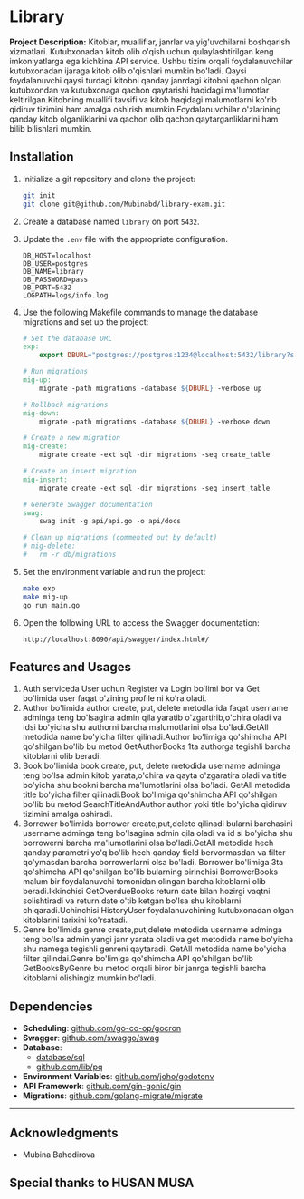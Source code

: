 # Library

**Project Description:**
Kitoblar, mualliflar, janrlar va yig'uvchilarni boshqarish xizmatlari.
Kutubxonadan kitob olib o'qish uchun qulaylashtirilgan keng imkoniyatlarga ega kichkina API service.
Ushbu tizim orqali foydalanuvchilar kutubxonadan ijaraga kitob olib o'qishlari mumkin bo'ladi.
Qaysi foydalanuvchi qaysi turdagi kitobni qanday janrdagi kitobni qachon olgan kutubxondan va kutubxonaga qachon qaytarishi
haqidagi ma'lumotlar keltirilgan.Kitobning muallifi tavsifi va kitob haqidagi malumotlarni ko'rib qidiruv tizimini
ham amalga oshirish mumkin.Foydalanuvchilar o'zlarining qanday kitob olganliklarini va qachon olib qachon 
qaytarganliklarini ham bilib bilishlari mumkin.

## Installation

1. Initialize a git repository and clone the project:
    ```sh
    git init
    git clone git@github.com/Mubinabd/library-exam.git
    ```
2. Create a database named `library` on port `5432`.
3. Update the `.env` file with the appropriate configuration.
   ```.env
   DB_HOST=localhost
   DB_USER=postgres
   DB_NAME=library
   DB_PASSWORD=pass
   DB_PORT=5432
   LOGPATH=logs/info.log
   ```

4. Use the following Makefile commands to manage the database migrations and set up the project:
    ```makefile
    # Set the database URL
    exp:
        export DBURL="postgres://postgres:1234@localhost:5432/library?sslmode=disable'"

    # Run migrations
    mig-up:
        migrate -path migrations -database ${DBURL} -verbose up

    # Rollback migrations
    mig-down:
        migrate -path migrations -database ${DBURL} -verbose down

    # Create a new migration
    mig-create:
        migrate create -ext sql -dir migrations -seq create_table

    # Create an insert migration
    mig-insert:
        migrate create -ext sql -dir migrations -seq insert_table

    # Generate Swagger documentation
    swag:
        swag init -g api/api.go -o api/docs

    # Clean up migrations (commented out by default)
    # mig-delete:
    #   rm -r db/migrations
    ```
5. Set the environment variable and run the project:
    ```sh
    make exp
    make mig-up
    go run main.go
    ```
6. Open the following URL to access the Swagger documentation:
    ```
    http://localhost:8090/api/swagger/index.html#/
    ```

## Features and Usages
1. Auth serviceda User uchun Register va Login bo'limi bor va Get bo'limida user faqat o'zining profile ni ko'ra oladi.
2. Author bo'limida author create, put, delete metodlarida faqat username adminga teng bo'lsagina admin qila yaratib 
o'zgartirib,o'chira oladi va idsi bo'yicha shu authorni barcha malumotlarini olsa bo'ladi.GetAll metodida name bo'yicha
filter qilinadi.Author bo'limiga qo'shimcha API qo'shilgan bo'lib bu metod GetAuthorBooks 1ta authorga tegishli barcha 
kitoblarni olib beradi.
3. Book bo'limida book create, put, delete metodida username adminga teng bo'lsa admin kitob yarata,o'chira va qayta 
o'zgaratira oladi va title bo'yicha shu bookni barcha ma'lumotlarini olsa bo'ladi. GetAll metodida title bo'yicha 
filter qilinadi.Book bo'limiga qo'shimcha API qo'shilgan bo'lib bu metod SearchTitleAndAuthor author yoki title 
bo'yicha qidiruv tizimini amalga oshiradi.
4. Borrower bo'limida borrower create,put,delete qilinadi bularni barchasini username adminga teng bo'lsagina admin qila
oladi va id si bo'yicha shu borrowerni barcha ma'lumotlarini olsa bo'ladi.GetAll metodida hech qanday parametri yo'q bo'lib 
hech qanday field bervormasdan va filter qo'ymasdan barcha borrowerlarni olsa bo'ladi. Borrower bo'limiga 3ta qo'shimcha 
API qo'shilgan bo'lib bularning birinchisi BorrowerBooks malum bir foydalanuvchi tomonidan olingan barcha kitoblarni 
olib beradi.Ikkinchisi GetOverdueBooks return date bilan hozirgi vaqtni solishtiradi va return date o'tib ketgan bo'lsa shu
kitoblarni chiqaradi.Uchinchisi HistoryUser foydalanuvchining kutubxonadan olgan kitoblarini tarixini ko'rsatadi.
5. Genre bo'limida genre create,put,delete metodida username adminga teng bo'lsa admin yangi janr yarata oladi va get metodida
name bo'yicha shu namega tegishli genreni qaytaradi. GetAll metodida name bo'yicha filter qilindai.Genre bo'limiga qo'shimcha 
API qo'shilgan bo'lib GetBooksByGenre bu metod orqali biror bir janrga tegishli barcha kitoblarni olishingiz mumkin bo'ladi.

## Dependencies

- **Scheduling**: [github.com/go-co-op/gocron](https://github.com/go-co-op/gocron)
- **Swagger**: [github.com/swaggo/swag](https://github.com/swaggo/swag)
- **Database**:
    - [database/sql](https://golang.org/pkg/database/sql/)
    - [github.com/lib/pq](https://github.com/lib/pq)
- **Environment Variables**: [github.com/joho/godotenv](https://github.com/joho/godotenv)
- **API Framework**: [github.com/gin-gonic/gin](https://github.com/gin-gonic/gin)
- **Migrations**: [github.com/golang-migrate/migrate](https://github.com/golang-migrate/migrate)
****
## Acknowledgments

- Mubina Bahodirova

## Special thanks to HUSAN MUSA